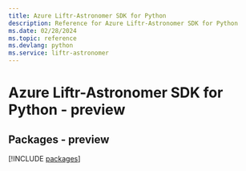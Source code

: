 ```yaml
---
title: Azure Liftr-Astronomer SDK for Python
description: Reference for Azure Liftr-Astronomer SDK for Python
ms.date: 02/28/2024
ms.topic: reference
ms.devlang: python
ms.service: liftr-astronomer
---
```

# Azure Liftr-Astronomer SDK for Python - preview
## Packages - preview
[!INCLUDE [packages](liftr-astronomer-index.md)]